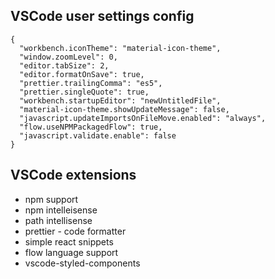## VSCode user settings config

```
{
  "workbench.iconTheme": "material-icon-theme",
  "window.zoomLevel": 0,
  "editor.tabSize": 2,
  "editor.formatOnSave": true,
  "prettier.trailingComma": "es5",
  "prettier.singleQuote": true,
  "workbench.startupEditor": "newUntitledFile",
  "material-icon-theme.showUpdateMessage": false,
  "javascript.updateImportsOnFileMove.enabled": "always",
  "flow.useNPMPackagedFlow": true,
  "javascript.validate.enable": false
}
```

## VSCode extensions

- npm support
- npm intelleisense
- path intellisense
- prettier - code formatter
- simple react snippets
- flow language support
- vscode-styled-components
